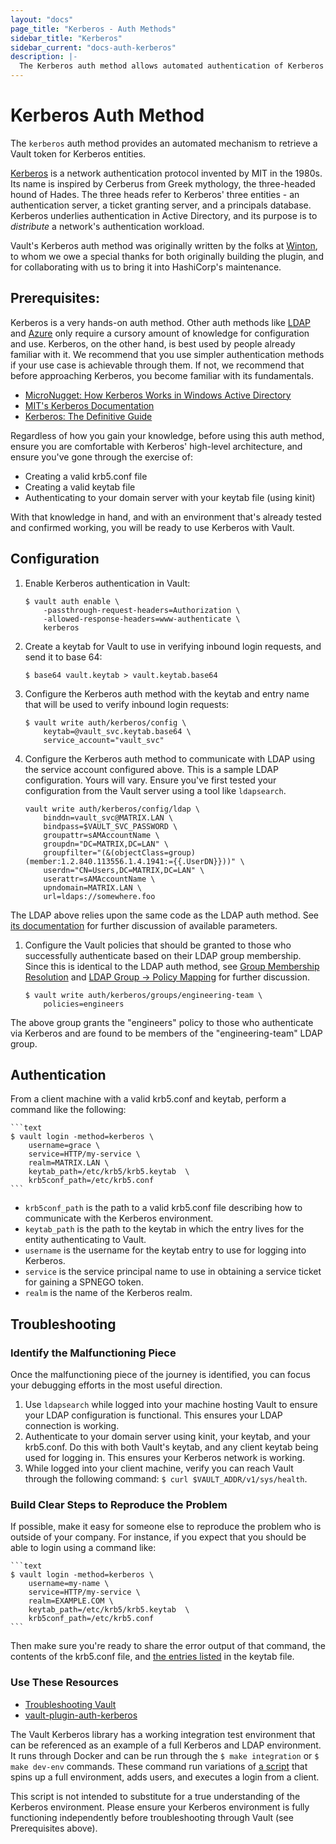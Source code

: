 ```yaml
---
layout: "docs"
page_title: "Kerberos - Auth Methods"
sidebar_title: "Kerberos"
sidebar_current: "docs-auth-kerberos"
description: |-
  The Kerberos auth method allows automated authentication of Kerberos entities.
---
```


# Kerberos Auth Method

The `kerberos` auth method provides an automated mechanism to retrieve
a Vault token for Kerberos entities.

[Kerberos](https://web.mit.edu/kerberos/) is a network authentication
protocol invented by MIT in the 1980s. Its name is inspired by Cerberus
from Greek mythology, the three-headed hound of Hades. The three heads
refer to Kerberos' three entities - an authentication server, a ticket
granting server, and a principals database. Kerberos underlies
authentication in Active Directory, and its purpose is to _distribute_
a network's authentication workload.

Vault's Kerberos auth method was originally written by the folks at 
[Winton](https://github.com/wintoncode), to whom we owe a special thanks
for both originally building the plugin, and for collaborating with us
to bring it into HashiCorp's maintenance.

## Prerequisites:

Kerberos is a very hands-on auth method. Other auth methods like 
[LDAP](https://www.vaultproject.io/docs/auth/ldap.html) and 
[Azure](https://www.vaultproject.io/docs/auth/azure.html) only require
a cursory amount of knowledge for configuration and use.
Kerberos, on the other hand, is best used by people already familiar
with it. We recommend that you use simpler authentication methods if
your use case is achievable through them. If not, we recommend that 
before approaching Kerberos, you become familiar with its fundamentals.

- [MicroNugget: How Kerberos Works in Windows Active Directory](https://www.youtube.com/watch?v=kp5d8Yv3-0c)
- [MIT's Kerberos Documentation](https://web.mit.edu/kerberos/)
- [Kerberos: The Definitive Guide](https://www.amazon.com/Kerberos-Definitive-Guide-ebook-dp-B004P1J81C/dp/B004P1J81C/ref=mt_kindle?_encoding=UTF8&me=&qid=1573685442)

Regardless of how you gain your knowledge, before using this auth method,
ensure you are comfortable with Kerberos' high-level architecture, and
ensure you've gone through the exercise of:

- Creating a valid krb5.conf file
- Creating a valid keytab file
- Authenticating to your domain server with your keytab file (using kinit)

With that knowledge in hand, and with an environment that's already tested
and confirmed working, you will be ready to use Kerberos with Vault.

## Configuration

1. Enable Kerberos authentication in Vault:

    ```text
    $ vault auth enable \
        -passthrough-request-headers=Authorization \
        -allowed-response-headers=www-authenticate \
        kerberos
    ```
   
1. Create a keytab for Vault to use in verifying inbound
login requests, and send it to base 64:

    ```text
    $ base64 vault.keytab > vault.keytab.base64
    ```

1. Configure the Kerberos auth method with the keytab and 
entry name that will be used to verify inbound login 
requests:

    ```text
    $ vault write auth/kerberos/config \
        keytab=@vault_svc.keytab.base64 \
        service_account="vault_svc"
    ```
   
1. Configure the Kerberos auth method to communicate with
LDAP using the service account configured above. This is 
a sample LDAP configuration. Yours will vary. Ensure you've
first tested your configuration from the Vault server using 
a tool like `ldapsearch`.

    ```text
    vault write auth/kerberos/config/ldap \
        binddn=vault_svc@MATRIX.LAN \
        bindpass=$VAULT_SVC_PASSWORD \
        groupattr=sAMAccountName \
        groupdn="DC=MATRIX,DC=LAN" \
        groupfilter="(&(objectClass=group)(member:1.2.840.113556.1.4.1941:={{.UserDN}}))" \
        userdn="CN=Users,DC=MATRIX,DC=LAN" \
        userattr=sAMAccountName \
        upndomain=MATRIX.LAN \
        url=ldaps://somewhere.foo
    ```
   
The LDAP above relies upon the same code as the LDAP auth method.
See [its documentation](https://www.vaultproject.io/docs/auth/ldap.html) 
for further discussion of available parameters. 
   
1. Configure the Vault policies that should be granted to those 
who successfully authenticate based on their LDAP group membership.
Since this is identical to the LDAP auth method, see 
[Group Membership Resolution](https://www.vaultproject.io/docs/auth/ldap.html#group-membership-resolution)
and [LDAP Group -> Policy Mapping](https://www.vaultproject.io/docs/auth/ldap.html#ldap-group-gt-policy-mapping)
for further discussion.

    ```text
    $ vault write auth/kerberos/groups/engineering-team \
        policies=engineers
    ```

The above group grants the "engineers" policy to those who authenticate
via Kerberos and are found to be members of the "engineering-team" LDAP
group.

## Authentication

From a client machine with a valid krb5.conf and keytab, perform a command
like the following:

    ```text
    $ vault login -method=kerberos \
        username=grace \
        service=HTTP/my-service \
        realm=MATRIX.LAN \
        keytab_path=/etc/krb5/krb5.keytab  \
        krb5conf_path=/etc/krb5.conf
    ```

- `krb5conf_path` is the path to a valid krb5.conf file describing how to
communicate with the Kerberos environment.
- `keytab_path` is the path to the keytab in which the entry lives for the
entity authenticating to Vault.
- `username` is the username for the keytab entry to use for logging into Kerberos.
- `service` is the service principal name to use in obtaining a service ticket for
gaining a SPNEGO token.
- `realm` is the name of the Kerberos realm.

## Troubleshooting

### Identify the Malfunctioning Piece

Once the malfunctioning piece of the journey is identified, you can focus
your debugging efforts in the most useful direction.

1. Use `ldapsearch` while logged into your machine hosting Vault to ensure
your LDAP configuration is functional. This ensures your LDAP connection 
is working.
2. Authenticate to your domain server using kinit, your keytab, and your 
krb5.conf. Do this with both Vault's keytab, and any client keytab being
used for logging in. This ensures your Kerberos network is working.
3. While logged into your client machine, verify you can reach Vault 
through the following command: `$ curl $VAULT_ADDR/v1/sys/health`.

### Build Clear Steps to Reproduce the Problem

If possible, make it easy for someone else to reproduce the problem who
is outside of your company. For instance, if you expect that you should 
be able to login using a command like:

    ```text
    $ vault login -method=kerberos \
        username=my-name \
        service=HTTP/my-service \
        realm=EXAMPLE.COM \
        keytab_path=/etc/krb5/krb5.keytab  \
        krb5conf_path=/etc/krb5.conf
    ```
    
Then make sure you're ready to share the error output of that command, the
contents of the krb5.conf file, and [the entries listed](https://docs.oracle.com/cd/E19683-01/806-4078/6jd6cjs1q/index.html)
in the keytab file.

### Use These Resources

- [Troubleshooting Vault](https://learn.hashicorp.com/vault/operations/troubleshooting-vault)
- [vault-plugin-auth-kerberos](https://github.com/hashicorp/vault-plugin-auth-kerberos)

The Vault Kerberos library has a working integration test environment that
can be referenced as an example of a full Kerberos and LDAP environment. 
It runs through Docker and can be run through the `$ make integration` or 
`$ make dev-env` commands. These command run variations of [a script](https://github.com/hashicorp/vault-plugin-auth-kerberos/blob/master/scripts/integration_env.sh)
that spins up a full environment, adds users, and executes a login from a 
client.

This script is not intended to substitute for a true understanding of the
Kerberos environment. Please ensure your Kerberos environment is fully 
functioning independently before troubleshooting through Vault (see 
Prerequisites above).
